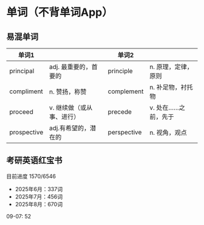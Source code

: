 # 单词（不背单词App）
## 易混单词

| 单词1         |                | 单词2         |              |
| ----------- | -------------- | ----------- | ------------ |
| principal   | adj. 最重要的，首要的  | principle   | n. 原理，定律，原则  |
| compliment  | n. 赞扬，称赞       | complement  | n. 补足物，衬托物   |
| proceed     | v. 继续做（或从事、进行） | precede     | v. 处在……之前，先于 |
| prospective | adj.有希望的，潜在的   | perspective | n. 视角，观点     |
## 考研英语红宝书
目前进度 1570/6546
- 2025年6月：337词
- 2025年7月：456词
- 2025年8月：670词 

09-07: 52


